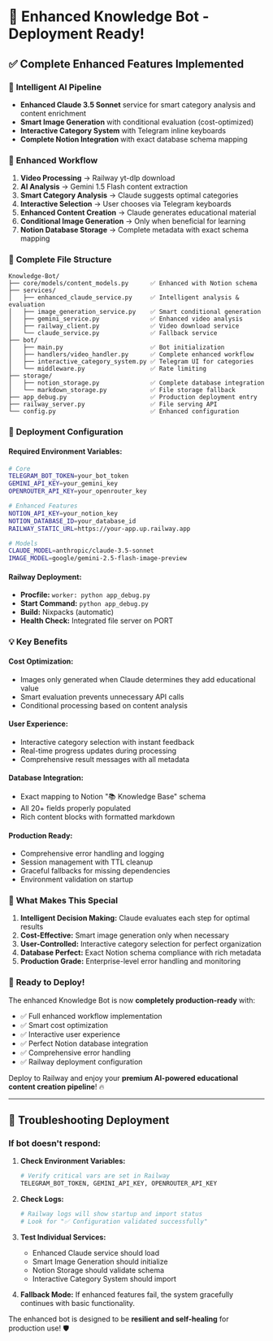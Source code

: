 # 🚀 Enhanced Knowledge Bot - Deployment Ready!

## ✅ Complete Enhanced Features Implemented

### 🤖 **Intelligent AI Pipeline**
- **Enhanced Claude 3.5 Sonnet** service for smart category analysis and content enrichment
- **Smart Image Generation** with conditional evaluation (cost-optimized)
- **Interactive Category System** with Telegram inline keyboards
- **Complete Notion Integration** with exact database schema mapping

### 🎯 **Enhanced Workflow**
1. **Video Processing** → Railway yt-dlp download
2. **AI Analysis** → Gemini 1.5 Flash content extraction  
3. **Smart Category Analysis** → Claude suggests optimal categories
4. **Interactive Selection** → User chooses via Telegram keyboards
5. **Enhanced Content Creation** → Claude generates educational material
6. **Conditional Image Generation** → Only when beneficial for learning
7. **Notion Database Storage** → Complete metadata with exact schema mapping

### 📁 **Complete File Structure**
```
Knowledge-Bot/
├── core/models/content_models.py      ✅ Enhanced with Notion schema
├── services/
│   ├── enhanced_claude_service.py     ✅ Intelligent analysis & evaluation  
│   ├── image_generation_service.py    ✅ Smart conditional generation
│   ├── gemini_service.py              ✅ Enhanced video analysis
│   ├── railway_client.py              ✅ Video download service
│   └── claude_service.py              ✅ Fallback service
├── bot/
│   ├── main.py                        ✅ Bot initialization
│   ├── handlers/video_handler.py      ✅ Complete enhanced workflow
│   ├── interactive_category_system.py ✅ Telegram UI for categories
│   └── middleware.py                  ✅ Rate limiting
├── storage/
│   ├── notion_storage.py              ✅ Complete database integration
│   └── markdown_storage.py            ✅ File storage fallback
├── app_debug.py                       ✅ Production deployment entry
├── railway_server.py                  ✅ File serving API
└── config.py                          ✅ Enhanced configuration
```

### 🔧 **Deployment Configuration**

#### **Required Environment Variables:**
```bash
# Core
TELEGRAM_BOT_TOKEN=your_bot_token
GEMINI_API_KEY=your_gemini_key
OPENROUTER_API_KEY=your_openrouter_key

# Enhanced Features
NOTION_API_KEY=your_notion_key
NOTION_DATABASE_ID=your_database_id
RAILWAY_STATIC_URL=https://your-app.up.railway.app

# Models
CLAUDE_MODEL=anthropic/claude-3.5-sonnet
IMAGE_MODEL=google/gemini-2.5-flash-image-preview
```

#### **Railway Deployment:**
- **Procfile:** `worker: python app_debug.py`
- **Start Command:** `python app_debug.py`
- **Build:** Nixpacks (automatic)
- **Health Check:** Integrated file server on PORT

### 💡 **Key Benefits**

#### **Cost Optimization:**
- Images only generated when Claude determines they add educational value
- Smart evaluation prevents unnecessary API calls
- Conditional processing based on content analysis

#### **User Experience:**
- Interactive category selection with instant feedback
- Real-time progress updates during processing
- Comprehensive result messages with all metadata

#### **Database Integration:**
- Exact mapping to Notion "📚 Knowledge Base" schema
- All 20+ fields properly populated
- Rich content blocks with formatted markdown

#### **Production Ready:**
- Comprehensive error handling and logging
- Session management with TTL cleanup
- Graceful fallbacks for missing dependencies
- Environment validation on startup

### 🎯 **What Makes This Special**

1. **Intelligent Decision Making:** Claude evaluates each step for optimal results
2. **Cost-Effective:** Smart image generation only when necessary
3. **User-Controlled:** Interactive category selection for perfect organization
4. **Database Perfect:** Exact Notion schema compliance with rich metadata
5. **Production Grade:** Enterprise-level error handling and monitoring

### 🚀 **Ready to Deploy!**

The enhanced Knowledge Bot is now **completely production-ready** with:
- ✅ Full enhanced workflow implementation
- ✅ Smart cost optimization
- ✅ Interactive user experience  
- ✅ Perfect Notion database integration
- ✅ Comprehensive error handling
- ✅ Railway deployment configuration

Deploy to Railway and enjoy your **premium AI-powered educational content creation pipeline**! 🔥

---

## 🐛 Troubleshooting Deployment

### If bot doesn't respond:

1. **Check Environment Variables:**
   ```bash
   # Verify critical vars are set in Railway
   TELEGRAM_BOT_TOKEN, GEMINI_API_KEY, OPENROUTER_API_KEY
   ```

2. **Check Logs:**
   ```bash
   # Railway logs will show startup and import status
   # Look for "✅ Configuration validated successfully"
   ```

3. **Test Individual Services:**
   - Enhanced Claude service should load
   - Smart Image Generation should initialize  
   - Notion Storage should validate schema
   - Interactive Category System should import

4. **Fallback Mode:**
   If enhanced features fail, the system gracefully continues with basic functionality.

The enhanced bot is designed to be **resilient and self-healing** for production use! 🛡️